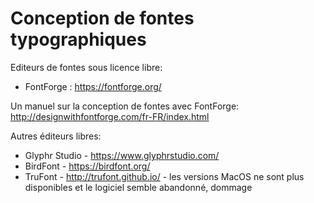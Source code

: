 # Conception de fontes typographiques

Editeurs de fontes sous licence libre:

- FontForge : https://fontforge.org/

Un manuel sur la conception de fontes avec FontForge: http://designwithfontforge.com/fr-FR/index.html

Autres éditeurs libres:
 
- Glyphr Studio - https://www.glyphrstudio.com/
- BirdFont - https://birdfont.org/
- TruFont - http://trufont.github.io/ - les versions MacOS ne sont plus disponibles et le logiciel semble abandonné, dommage
